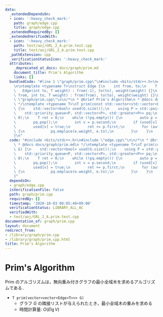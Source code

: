```yaml
---
data:
  _extendedDependsOn:
  - icon: ':heavy_check_mark:'
    path: graph/edge.cpp
    title: graph/edge.cpp
  _extendedRequiredBy: []
  _extendedVerifiedWith:
  - icon: ':heavy_check_mark:'
    path: test/aoj/GRL_2_A.prim.test.cpp
    title: test/aoj/GRL_2_A.prim.test.cpp
  _pathExtension: cpp
  _verificationStatusIcon: ':heavy_check_mark:'
  attributes:
    _deprecated_at_docs: docs/graph/prim.md
    document_title: Prim's Algorithm
    links: []
  bundledCode: "#line 1 \"graph/prim.cpp\"\n#include <bits/stdc++.h>\n#line 2 \"graph/edge.cpp\"\
    \n\ntemplate <typename T>\nstruct Edge {\n    int from, to;\n    T weight;\n \
    \   Edge(int to, T weight) : from(-1), to(to), weight(weight) {}\n    Edge(int\
    \ from, int to, T weight) : from(from), to(to), weight(weight) {}\n};\n#line 3\
    \ \"graph/prim.cpp\"\n\n/*\n * @brief Prim's Algorithm\n * @docs docs/graph/prim.md\n\
    \ */\ntemplate <typename T>\nT prim(const std::vector<std::vector<Edge<T>>>& G)\
    \ {\n    std::vector<bool> used(G.size());\n    using P = std::pair<T, int>;\n\
    \    std::priority_queue<P, std::vector<P>, std::greater<P>> pq;\n    pq.emplace(0,\
    \ 0);\n    T ret = 0;\n    while (!pq.empty()) {\n        auto p = pq.top();\n\
    \        pq.pop();\n        int v = p.second;\n        if (used[v]) continue;\n\
    \        used[v] = true;\n        ret += p.first;\n        for (auto& e : G[v])\
    \ {\n            pq.emplace(e.weight, e.to);\n        }\n    }\n    return ret;\n\
    }\n"
  code: "#include <bits/stdc++.h>\n#include \"edge.cpp\"\n\n/*\n * @brief Prim's Algorithm\n\
    \ * @docs docs/graph/prim.md\n */\ntemplate <typename T>\nT prim(const std::vector<std::vector<Edge<T>>>&\
    \ G) {\n    std::vector<bool> used(G.size());\n    using P = std::pair<T, int>;\n\
    \    std::priority_queue<P, std::vector<P>, std::greater<P>> pq;\n    pq.emplace(0,\
    \ 0);\n    T ret = 0;\n    while (!pq.empty()) {\n        auto p = pq.top();\n\
    \        pq.pop();\n        int v = p.second;\n        if (used[v]) continue;\n\
    \        used[v] = true;\n        ret += p.first;\n        for (auto& e : G[v])\
    \ {\n            pq.emplace(e.weight, e.to);\n        }\n    }\n    return ret;\n\
    }"
  dependsOn:
  - graph/edge.cpp
  isVerificationFile: false
  path: graph/prim.cpp
  requiredBy: []
  timestamp: '2020-10-03 00:05:40+09:00'
  verificationStatus: LIBRARY_ALL_AC
  verifiedWith:
  - test/aoj/GRL_2_A.prim.test.cpp
documentation_of: graph/prim.cpp
layout: document
redirect_from:
- /library/graph/prim.cpp
- /library/graph/prim.cpp.html
title: Prim's Algorithm
---
```

# Prim's Algorithm

Prim のアルゴリズムは，無向重み付きグラフの最小全域木を求めるアルゴリズムである．

- `T prim(vector<vector<Edge<T>>> G)`
    - グラフ $G$ の隣接リストが与えられたとき，最小全域木の重みを求める
    - 時間計算量: $O(E\lg V)$